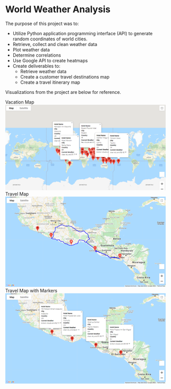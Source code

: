 # World Weather Analysis
The purpose of this project was to:
- Utilize Python application programming interface (API) to generate random coordinates of world cities.
- Retrieve, collect and clean weather data 
- Plot weather data
- Determine correlations 
- Use Google API to create heatmaps
- Create deliverables to:
  - Retrieve weather data
  - Create a customer travel destinations map
  - Create a travel itinerary map

Visualizations from the project are below for reference. 

Vacation Map 
![Vacation_Map](https://github.com/LleeMcD/World_Weather_Analysis/blob/main/Vacation_Search/WeatherPy_vacation_map.png)
Travel Map
![Travel_Map](https://github.com/LleeMcD/World_Weather_Analysis/blob/main/Vacation_Itinerary/WeatherPy_travel_map.PNG)
Travel Map with Markers
![Travel_Map_with_Markers](https://github.com/LleeMcD/World_Weather_Analysis/blob/main/Vacation_Itinerary/WeatherPy_travel_map_markers.png
)
